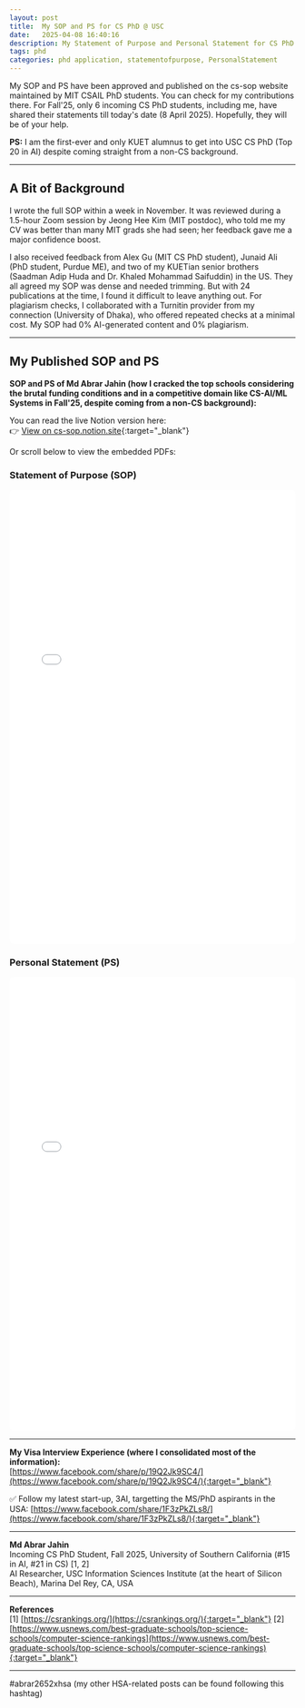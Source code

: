 ```yaml
---
layout: post
title:  My SOP and PS for CS PhD @ USC
date:   2025-04-08 16:40:16
description: My Statement of Purpose and Personal Statement for CS PhD Application in Fall 2025
tags: phd
categories: phd application, statementofpurpose, PersonalStatement
---
```


My SOP and PS have been approved and published on the cs-sop website maintained by MIT CSAIL PhD students. You can check for my contributions there. For Fall'25, only 6 incoming CS PhD students, including me, have shared their statements till today's date (8 April 2025). Hopefully, they will be of your help.

**PS:** I am the first-ever and only KUET alumnus to get into USC CS PhD (Top 20 in AI) despite coming straight from a non-CS background.

---

## A Bit of Background
I wrote the full SOP within a week in November. It was reviewed during a 1.5-hour Zoom session by Jeong Hee Kim (MIT postdoc), who told me my CV was better than many MIT grads she had seen; her feedback gave me a major confidence boost.

I also received feedback from Alex Gu (MIT CS PhD student), Junaid Ali (PhD student, Purdue ME), and two of my KUETian senior brothers (Saadman Adip Huda and Dr. Khaled Mohammad Saifuddin) in the US. They all agreed my SOP was dense and needed trimming. But with 24 publications at the time, I found it difficult to leave anything out. For plagiarism checks, I collaborated with a Turnitin provider from my connection (University of Dhaka), who offered repeated checks at a minimal cost. My SOP had 0% AI-generated content and 0% plagiarism.

---

## My Published SOP and PS

**SOP and PS of Md Abrar Jahin (how I cracked the top schools considering the brutal funding conditions and in a competitive domain like CS-AI/ML Systems in Fall'25, despite coming from a non-CS background):**  

You can read the live Notion version here:  
👉 [View on cs-sop.notion.site](https://cs-sop.notion.site/Md-Abrar-Jahin-1cc8b1bdf3c48045b424f7f61eff9321){:target="_blank"}

Or scroll below to view the embedded PDFs:

<h3>Statement of Purpose (SOP)</h3>
<iframe 
  src="/assets/pdf/blogs/MAJ_SOP_USC.pdf" 
  width="100%" 
  height="800px"
  style="border: none; border-radius: 8px;"
></iframe>

<h3>Personal Statement (PS)</h3>
<iframe 
  src="/assets/pdf/blogs/PS_USC.pdf" 
  width="100%" 
  height="800px"
  style="border: none; border-radius: 8px;"
></iframe>


---

**My Visa Interview Experience (where I consolidated most of the information):**  
[https://www.facebook.com/share/p/19Q2Jk9SC4/](https://www.facebook.com/share/p/19Q2Jk9SC4/){:target="_blank"}

✅ Follow my latest start-up, 3AI, targetting the MS/PhD aspirants in the USA: [https://www.facebook.com/share/1F3zPkZLs8/](https://www.facebook.com/share/1F3zPkZLs8/){:target="_blank"}

---

**Md Abrar Jahin**  
Incoming CS PhD Student, Fall 2025, University of Southern California (#15 in AI, #21 in CS) [1, 2]  
AI Researcher, USC Information Sciences Institute (at the heart of Silicon Beach), Marina Del Rey, CA, USA  

---

**References**  
[1] [https://csrankings.org/](https://csrankings.org/){:target="_blank"}
[2] [https://www.usnews.com/best-graduate-schools/top-science-schools/computer-science-rankings](https://www.usnews.com/best-graduate-schools/top-science-schools/computer-science-rankings){:target="_blank"}

---

#abrar2652xhsa (my other HSA-related posts can be found following this hashtag)

